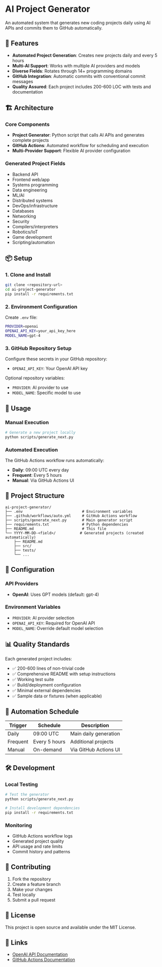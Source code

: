 # AI Project Generator

An automated system that generates new coding projects daily using AI APIs and commits them to GitHub automatically.

## 🚀 Features

- **Automated Project Generation**: Creates new projects daily and every 5 hours
- **Multi-AI Support**: Works with multiple AI providers and models
- **Diverse Fields**: Rotates through 14+ programming domains
- **GitHub Integration**: Automatic commits with conventional commit messages
- **Quality Assured**: Each project includes 200-600 LOC with tests and documentation

## 🏗️ Architecture

### Core Components
- **Project Generator**: Python script that calls AI APIs and generates complete projects
- **GitHub Actions**: Automated workflow for scheduling and execution
- **Multi-Provider Support**: Flexible AI provider configuration

### Generated Project Fields
- Backend API
- Frontend web/app  
- Systems programming
- Data engineering
- ML/AI
- Distributed systems
- DevOps/infrastructure
- Databases
- Networking
- Security
- Compilers/interpreters
- Robotics/IoT
- Game development
- Scripting/automation

## 📦 Setup

### 1. Clone and Install
```bash
git clone <repository-url>
cd ai-project-generator
pip install -r requirements.txt
```

### 2. Environment Configuration
Create `.env` file:
```bash
PROVIDER=openai
OPENAI_API_KEY=your_api_key_here
MODEL_NAME=gpt-4
```

### 3. GitHub Repository Setup
Configure these secrets in your GitHub repository:
- `OPENAI_API_KEY`: Your OpenAI API key

Optional repository variables:
- `PROVIDER`: AI provider to use
- `MODEL_NAME`: Specific model to use

## 🎯 Usage

### Manual Execution
```bash
# Generate a new project locally
python scripts/generate_next.py
```

### Automated Execution
The GitHub Actions workflow runs automatically:
- **Daily**: 09:00 UTC every day
- **Frequent**: Every 5 hours
- **Manual**: Via GitHub Actions UI

## 📁 Project Structure

```
ai-project-generator/
├── .env                           # Environment variables
├── .github/workflows/auto.yml     # GitHub Actions workflow
├── scripts/generate_next.py       # Main generator script
├── requirements.txt               # Python dependencies
├── README.md                      # This file
└── YYYY-MM-DD-<field>/           # Generated projects (created automatically)
    ├── README.md
    ├── src/
    ├── tests/
    └── ...
```

## 🔧 Configuration

### API Providers
- **OpenAI**: Uses GPT models (default: gpt-4)

### Environment Variables
- `PROVIDER`: AI provider selection
- `OPENAI_API_KEY`: Required for OpenAI API  
- `MODEL_NAME`: Override default model selection

## 📊 Quality Standards

Each generated project includes:
- ✅ 200-600 lines of non-trivial code
- ✅ Comprehensive README with setup instructions
- ✅ Working test suite
- ✅ Build/deployment configuration
- ✅ Minimal external dependencies
- ✅ Sample data or fixtures (when applicable)

## 🔄 Automation Schedule

| Trigger | Schedule | Description |
|---------|----------|-------------|
| Daily | 09:00 UTC | Main daily generation |
| Frequent | Every 5 hours | Additional projects |
| Manual | On-demand | Via GitHub Actions UI |

## 🛠️ Development

### Local Testing
```bash
# Test the generator
python scripts/generate_next.py

# Install development dependencies
pip install -r requirements.txt
```

### Monitoring
- GitHub Actions workflow logs
- Generated project quality
- API usage and rate limits
- Commit history and patterns

## 🤝 Contributing

1. Fork the repository
2. Create a feature branch
3. Make your changes
4. Test locally
5. Submit a pull request

## 📜 License

This project is open source and available under the MIT License.

## 🔗 Links

- [OpenAI API Documentation](https://platform.openai.com/docs/)
- [GitHub Actions Documentation](https://docs.github.com/en/actions)